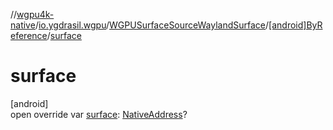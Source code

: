 //[wgpu4k-native](../../../../index.md)/[io.ygdrasil.wgpu](../../index.md)/[WGPUSurfaceSourceWaylandSurface](../index.md)/[[android]ByReference](index.md)/[surface](surface.md)

# surface

[android]\
open override var [surface](surface.md): [NativeAddress](../../../ffi/-native-address/index.md)?